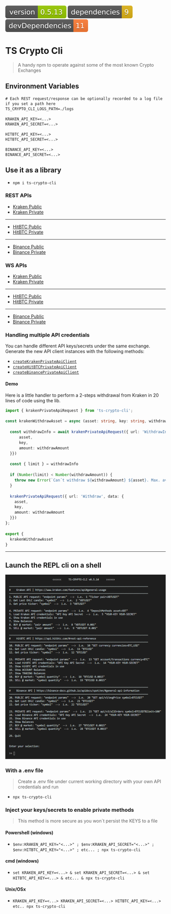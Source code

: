 <img src=".ci_badges/npm-version-badge.svg" /> <img src=".ci_badges/npm-dependencies-badge.svg" /> <img src=".ci_badges/npm-devdependencies-badge.svg" />

# TS Crypto Cli

> A handy npm to operate against some of the most known Crypto Exchanges

## Environment Variables

```
# Each REST request/response can be optionally recorded to a log file if you set a path here
TS_CRYPTO_CLI_LOGS_PATH=./logs

KRAKEN_API_KEY=<...>
KRAKEN_API_SECRET=<...>

HITBTC_API_KEY=<...>
HITBTC_API_SECRET=<...>

BINANCE_API_KEY=<...>
BINANCE_API_SECRET=<...>
```

## Use it as a library

- `npm i ts-crypto-cli`

### REST APIs

- [Kraken Public](https://yeikiu.github.io/ts-crypto-cli/modules/_api_clients_kraken_public_api_request_.html)
- [Kraken Private](https://yeikiu.github.io/ts-crypto-cli/modules/_api_clients_kraken_private_api_request_.html)
---
- [HitBTC Public](https://yeikiu.github.io/ts-crypto-cli/modules/_api_clients_hitbtc_public_api_request_.html)
- [HitBTC Private](https://yeikiu.github.io/ts-crypto-cli/modules/_api_clients_hitbtc_private_api_request_.html)
---
- [Binance Public](https://yeikiu.github.io/ts-crypto-cli/modules/_api_clients_binance_public_api_request_.html)
- [Binance Private](https://yeikiu.github.io/ts-crypto-cli/modules/_api_clients_binance_private_api_request_.html)

### WS APIs

- [Kraken Public](https://yeikiu.github.io/ts-crypto-cli/modules/_api_clients_kraken_public_ws_handler_.html)
- [Kraken Private](https://yeikiu.github.io/ts-crypto-cli/modules/_api_clients_kraken_private_ws_handler_.html)
---
- [HitBTC Public](https://yeikiu.github.io/ts-crypto-cli/modules/_api_clients_hitbtc_public_ws_handler_.html)
- [HitBTC Private](https://yeikiu.github.io/ts-crypto-cli/modules/_api_clients_hitbtc_private_ws_handler_.html)
---
- [Binance Public](https://yeikiu.github.io/ts-crypto-cli/modules/_api_clients_binance_public_ws_handler_.html)
- [Binance Private](https://yeikiu.github.io/ts-crypto-cli/modules/_api_clients_binance_private_ws_handler_.html)

### Handling multiple API credentials

You can handle different API keys/secrets under the same exchange. Generate the new API client instances with the following methods:

- [`createKrakenPrivateApiClient`](https://yeikiu.github.io/ts-crypto-cli/modules/_kraken_private_api_request_.html#createkrakenprivateapiclient)
- [`createHitBTCPrivateApiClient`](https://yeikiu.github.io/ts-crypto-cli/modules/_hitbtc_private_api_request_.html#createhitbtcprivateapiclient)
- [`createBinancePrivateApiClient`](https://yeikiu.github.io/ts-crypto-cli/modules/_binance_private_api_request_.html#createbinanceprivateapiclient)


#### Demo

Here is a little handler to perform a 2-steps withdrawal from Kraken in 20 lines of code using the lib.

```typescript
import { krakenPrivateApiRequest } from 'ts-crypto-cli';

const krakenWithdrawAsset = async (asset: string, key: string, withdrawAmount: number): Promise<void> => {

  const withdrawInfo = await krakenPrivateApiRequest({ url: 'WithdrawInfo', data: {
      asset,
      key,
      amount: withdrawAmount
  }})

  const { limit } = withdrawInfo

  if (Number(limit) < Number(withdrawAmount)) {
    throw new Error(`Can´t withdraw ${withdrawAmount} ${asset}. Max. available ${limit}`)
  }

  krakenPrivateApiRequest({ url: 'Withdraw', data: {
    asset,
    key,
    amount: withdrawAmount
  }})
};

export {
  krakenWithdrawAsset
}
```

---

## Launch the REPL cli on a shell

<img src=".github/menu_demo.png" />

### With a .env file

> Create a .env file under current working directory with your own API credentials and run

- `npx ts-crypto-cli`

### Inject your keys/secrets to enable private methods

> This method is more secure as you won´t persist the KEYS to a file

#### Powershell (windows)

- `$env:KRAKEN_API_KEY="<...>" ; $env:KRAKEN_API_SECRET="<...>" ; $env:HITBTC_API_KEY="<...>" ; etc... ; npx ts-crypto-cli`

#### cmd (windows)

- `set KRAKEN_API_KEY=<...> & set KRAKEN_API_SECRET=<...> & set HITBTC_API_KEY=<...> & etc... & npx ts-crypto-cli`

#### Unix/OSx

- `KRAKEN_API_KEY=<...> KRAKEN_API_SECRET=<...> HITBTC_API_KEY=<...> etc.. npx ts-crypto-cli`
